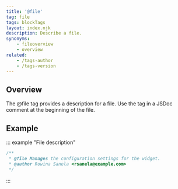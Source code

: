 ```yaml
---
title: '@file'
tag: file
tags: blockTags
layout: index.njk
description: Describe a file.
synonyms:
    - fileoverview
    - overview
related:
    - /tags-author
    - /tags-version
---
```


## Overview

The @file tag provides a description for a file. Use the tag in a JSDoc comment at the beginning of
the file.


## Example

::: example "File description"

```js
/**
 * @file Manages the configuration settings for the widget.
 * @author Rowina Sanela <rsanela@example.com>
 */
```
:::
